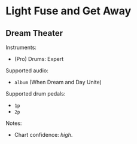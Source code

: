 # Light Fuse and Get Away

## Dream Theater

Instruments:

  * (Pro) Drums: Expert

Supported audio:

  * `album` (When Dream and Day Unite)

Supported drum pedals:

  * `1p`
  * `2p`

Notes:

  * Chart confidence: *high*.
